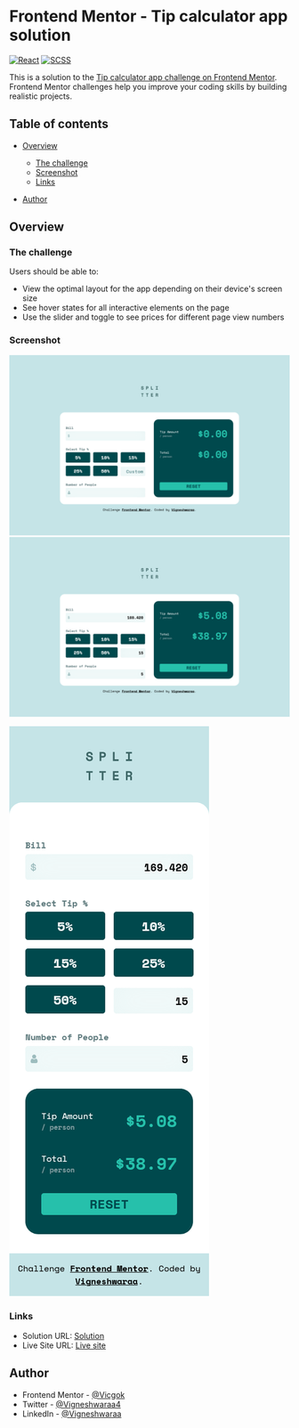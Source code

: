 # Frontend Mentor - Tip calculator app solution

[![React](https://img.shields.io/badge/React-20232A?style=for-the-badge&logo=react&logoColor=white)](https://reactjs.org/)
[![SCSS](https://img.shields.io/badge/Sass-CC6699?style=for-the-badge&logo=sass&logoColor=white)](https://sass-lang.com/)

This is a solution to the [Tip calculator app challenge on Frontend Mentor](https://www.frontendmentor.io/challenges/tip-calculator-app-ugJNGbJUX). Frontend Mentor challenges help you improve your coding skills by building realistic projects.

## Table of contents

- [Overview](#overview)

  - [The challenge](#the-challenge)
  - [Screenshot](#screenshot)
  - [Links](#links)

- [Author](#author)

## Overview

### The challenge

Users should be able to:

- View the optimal layout for the app depending on their device's screen size
- See hover states for all interactive elements on the page
- Use the slider and toggle to see prices for different page view numbers

### Screenshot

![Solution Screenshot](/src/images/desktop.png)
![Solution Screenshot](/src/images/desktop-active.png)

![Solution Screenshot](/src/images/mobile.png)

### Links

- Solution URL: [Solution](https://www.frontendmentor.io/solutions/tip-calculator-app-react-js-JLA7J5Xdh)
- Live Site URL: [Live site](https://vicgok.github.io/SPLITTER-tip-calculator-react-app)

## Author

- Frontend Mentor - [@Vicgok](https://www.frontendmentor.io/profile/Vicgok)
- Twitter - [@Vigneshwaraa4](https://twitter.com/Vigneshwaraa4)
- LinkedIn - [@Vigneshwaraa](https://www.linkedin.com/in/vigneshwaraa1217/)
